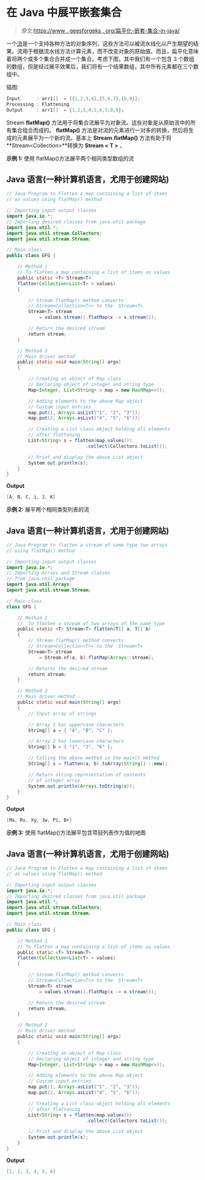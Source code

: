 # 在 Java 中展平嵌套集合

> 原文:[https://www . geesforgeks . org/扁平化-嵌套-集合-in-java/](https://www.geeksforgeeks.org/flattening-nested-collections-in-java/)

一个[流](https://www.geeksforgeeks.org/stream-in-java/)是一个支持各种方法的对象序列，这些方法可以被流水线化以产生期望的结果。流用于根据流水线方法计算元素，而不改变对象的原始值。而且，扁平化意味着将两个或多个集合合并成一个集合。考虑下图，其中我们有一个包含 3 个数组的数组，但是经过展平效果后，我们将有一个结果数组，其中所有元素都在三个数组中。

插图:

```java
Input      : arr1[]  = {{1,2,3,4},{5,6,7},{8,9}}; 
Processing : Flattening
Output     : arr1[]  = {1,2,3,4,5,6,7,8,9};
```

Stream **flatMap()** 方法用于将集合流展平为对象流。这些对象是从原始流中的所有集合组合而成的。 **flatMap()** 方法是对流的元素进行一对多的转换，然后将生成的元素展平为一个新的流。基本上 **Stream.flatMap()** 方法有助于将**Stream<Collection<T>>**转换为 **Stream < T >** 。

**示例 1:** 使用 flatMap()方法展平两个相同类型数组的流

## Java 语言(一种计算机语言，尤用于创建网站)

```java
// Java Program to Flatten a map containing a list of items
// as values using flatMap() method

// Importing input output classes
import java.io.*;
// Importing desired classes from java.util package
import java.util.*;
import java.util.stream.Collectors;
import java.util.stream.Stream;

// Main class
public class GFG {

    // Method 1
    // To flatten a map containing a list of items as values
    public static <T> Stream<T>
    flatten(Collection<List<T> > values)
    {

        // Stream.flatMap() method converts
        // Stream<Collection<T>> to the  Stream<T>
        Stream<T> stream
            = values.stream().flatMap(x -> x.stream());

        // Return the desired stream
        return stream;
    }

    // Method 2
    // Main driver method
    public static void main(String[] args)
    {

        // Creating an object of Map class
        // Declaring object of integer and string type
        Map<Integer, List<String> > map = new HashMap<>();

        // Adding elements to the above Map object
        // Custom input entries
        map.put(1, Arrays.asList("1", "2", "3"));
        map.put(2, Arrays.asList("4", "5", "6"));

        // Creating a List class object holding all elements
        // after flattening
        List<String> s = flatten(map.values())
                             .collect(Collectors.toList());

        // Print and display the above List object
        System.out.println(s);
    }
}
```

**Output**

```java
[A, B, C, i, J, K]
```

**示例 2:** 展平两个相同类型列表的流

## Java 语言(一种计算机语言，尤用于创建网站)

```java
// Java Program to flatten a stream of same type two arrays
// using flatMap() method

// Importing input output classes
import java.io.*;
// Importing Arrays and Stream classes
// from java.util package
import java.util.Arrays;
import java.util.stream.Stream;

// Main class
class GFG {

    // Method 1
    //  To flatten a stream of two arrays of the same type
    public static <T> Stream<T> flatten(T[] a, T[] b)
    {
        // Stream.flatMap() method converts
        // Stream<Collection<T>> to the  Stream<T>
        Stream<T> stream
            = Stream.of(a, b).flatMap(Arrays::stream);

        // Returns the desired stream
        return stream;
    }

    // Method 2
    // Main driver method
    public static void main(String[] args)
    {
        // Input array of strings

        // Array 1 has uppercase characters
        String[] a = { "A", "B", "C" };

        // Array 2 has lowercase characters
        String[] b = { "i", "J", "K" };

        // Calling the above method in the main() method
        String[] s = flatten(a, b).toArray(String[] ::new);

        // Return string representation of contents
        // of integer array
        System.out.println(Arrays.toString(s));
    }
}
```

**Output**

```java
[Ma, Rs, Xy, Jw, Pi, Br]
```

**示例 3:** 使用 flatMap()方法展平包含项目列表作为值的地图

## Java 语言(一种计算机语言，尤用于创建网站)

```java
// Java Program to Flatten a map containing a list of items
// as values using flatMap() method

// Importing input output classes
import java.io.*;
// Importing desired classes from java.util package
import java.util.*;
import java.util.stream.Collectors;
import java.util.stream.Stream;

// Main class
public class GFG {

    // Method 1
    // To flatten a map containing a list of items as values
    public static <T> Stream<T>
    flatten(Collection<List<T> > values)
    {

        // Stream.flatMap() method converts
        // Stream<Collection<T>> to the  Stream<T>
        Stream<T> stream
            = values.stream().flatMap(x -> x.stream());

        // Return the desired stream
        return stream;
    }

    // Method 2
    // Main driver method
    public static void main(String[] args)
    {

        // Creating an object of Map class
        // Declaring object of integer and string type
        Map<Integer, List<String> > map = new HashMap<>();

        // Adding elements to the above Map object
        // Custom input entries
        map.put(1, Arrays.asList("1", "2", "3"));
        map.put(2, Arrays.asList("4", "5", "6"));

        // Creating a List class object holding all elements
        // after flattening
        List<String> s = flatten(map.values())
                             .collect(Collectors.toList());

        // Print and display the above List object
        System.out.println(s);
    }
}
```

**Output**

```java
[1, 2, 3, 4, 5, 6]
```